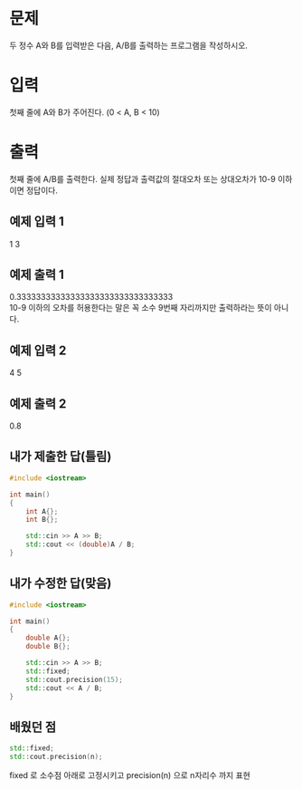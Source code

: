 문제
=====
두 정수 A와 B를 입력받은 다음, A/B를 출력하는 프로그램을 작성하시오.

입력
======
첫째 줄에 A와 B가 주어진다. (0 < A, B < 10)

출력
========
첫째 줄에 A/B를 출력한다. 실제 정답과 출력값의 절대오차 또는 상대오차가 10-9 이하이면 정답이다.

예제 입력 1
-----
1 3

예제 출력 1 
------
0.33333333333333333333333333333333   
10-9 이하의 오차를 허용한다는 말은 꼭 소수 9번째 자리까지만 출력하라는 뜻이 아니다.

예제 입력 2
-----
4 5

예제 출력 2 
--------
0.8

내가 제출한 답(틀림)
-------
```cpp
#include <iostream>

int main()
{
	int A{};
	int B{};

	std::cin >> A >> B;
	std::cout << (double)A / B;
}
```

내가 수정한 답(맞음)
-------
```cpp
#include <iostream>

int main()
{
	double A{};
	double B{};

	std::cin >> A >> B;
	std::fixed;
	std::cout.precision(15);
	std::cout << A / B;
}
```

배웠던 점
-------

```cpp
std::fixed;
std::cout.precision(n);
```

fixed 로 소수점 아래로 고정시키고
precision(n) 으로 n자리수 까지 표현
